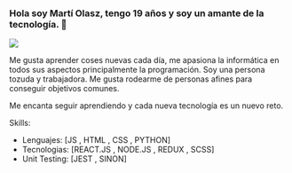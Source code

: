 ### Hola soy Martí Olasz, tengo 19 años y soy un amante de la tecnología. 🤟
![](https://arturssmirnovs.github.io/github-profile-readme-generator/images/banner.png)

Me gusta aprender coses nuevas cada día, me apasiona la informática en todos sus aspectos principalmente la programación.
Soy una persona tozuda y trabajadora.
Me gusta rodearme de personas afines para conseguir objetivos comunes.

Me encanta seguir aprendiendo y cada nueva tecnología es un nuevo reto.


Skills: 
  * Lenguajes: [JS , HTML , CSS , PYTHON] 
  * Tecnologias: [REACT.JS , NODE.JS , REDUX , SCSS]
  * Unit Testing: [JEST , SINON] 
